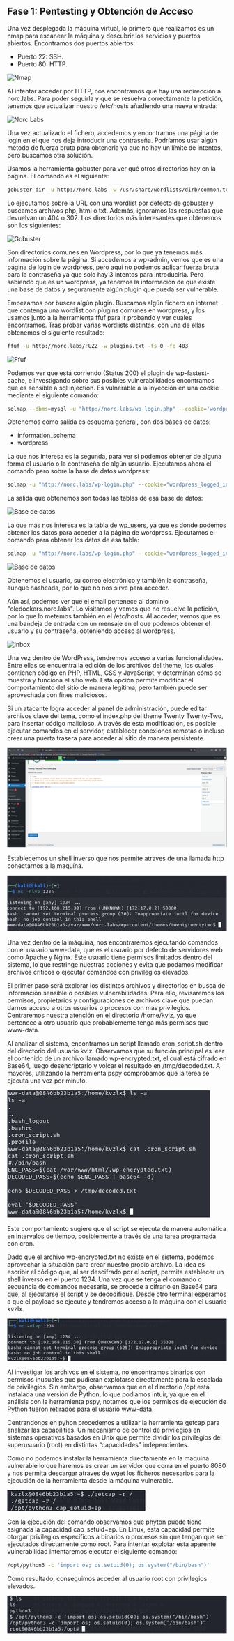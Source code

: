 ## Fase 1: Pentesting y Obtención de Acceso 

Una vez desplegada la máquina virtual, lo primero que realizamos es un nmap para escanear la máquina y descubrir los servicios y puertos abiertos. Encontramos dos puertos abiertos:

- Puerto 22: SSH.
- Puerto 80: HTTP.

![Nmap](A_Docs/nmap.png)

Al intentar acceder por HTTP, nos encontramos que hay una redirección a norc.labs. Para poder seguirla y que se resuelva correctamente la petición, tenemos que actualizar nuestro /etc/hosts añadiendo una nueva entrada:

![Norc Labs](A_Docs/norclabs.png)

Una vez actualizado el fichero, accedemos y encontramos una página de login en el que nos deja introducir una contraseña. Podríamos usar algún método de fuerza bruta para obtenerla ya que no hay un límite de intentos, pero buscamos otra solución.

Usamos la herramienta gobuster para ver qué otros directorios hay en la página. El comando es el siguiente: 

```bash
gobuster dir -u http://norc.labs -w /usr/share/wordlists/dirb/common.txt -t 50 -b 404,302

```

Lo ejecutamos sobre la URL con una wordlist por defecto de gobuster y buscamos archivos php, html o txt. Además, ignoramos las respuestas que devuelvan un 404 o 302. Los directorios más interesantes que obtenemos son los siguientes:

![Gobuster](A_Docs/gobuster.png)

 Son directorios comunes en Wordpress, por lo que ya tenemos más información sobre la página. Si accedemos a wp-admin, vemos que es una página de login de wordpress, pero aquí no podemos aplicar fuerza bruta para la contraseña ya que solo hay 3 intentos para introducirla. Pero sabiendo que es un wordpress, ya tenemos la información de que existe una base de datos y seguramente algún plugin que pueda ser vulnerable. 

Empezamos por buscar algún plugin. Buscamos algún fichero en internet que contenga una wordlist con plugins comunes en wordpress, y los usamos junto a la herramienta ffuf para ir probando y ver cuáles encontramos. Tras probar varias wordlists distintas, con una de ellas obtenemos el siguiente resultado:

```bash
ffuf -u http://norc.labs/FUZZ -w plugins.txt -fs 0 -fc 403
```

![Ffuf](A_Docs/ffuf.png)


Podemos ver que está corriendo (Status 200) el plugin de wp-fastest-cache, e investigando sobre sus posibles vulnerabilidades encontramos que es sensible a sql injection.  Es vulnerable a la inyección en una cookie mediante el siguiente comando:

```bash
sqlmap --dbms=mysql -u "http://norc.labs/wp-login.php" --cookie='wordpress_logged_in=*' --level=2 --schema
```

Obtenemos como salida es esquema general, con dos bases de datos:

- information_schema
- wordpress

La que nos interesa es la segunda, para ver si podemos obtener de alguna forma el usuario o la contraseña de algún usuario. Ejecutamos ahora el comando pero sobre la base de datos wordpress:

```bash
sqlmap -u "http://norc.labs/wp-login.php" --cookie="wordpress_logged_in=*" --dbms=mysql --level=2 --tables -D wordpress
```

La salida que obtenemos son todas las tablas de esa base de datos:

![Base de datos](A_Docs/db_gen.png)

La que más nos interesa es la tabla de wp_users, ya que es donde podemos obtener los datos para acceder a la página de wordpress. Ejecutamos el comando para obtener los datos de esa tabla:

```bash
sqlmap -u "http://norc.labs/wp-login.php" --cookie="wordpress_logged_in=*" --dbms=mysql --dump -D wordpress -T wp_users
```

![Base de datos](A_Docs/db.png)

Obtenemos el usuario, su correo electrónico y también la contraseña, aunque hasheada, por lo que no nos sirve para acceder.

Aún así, podemos ver que el email pertenece al dominio "oledockers.norc.labs". Lo visitamos y vemos que no resuelve la petición, por lo que lo metemos también en el /etc/hosts. Al acceder, vemos que es una bandeja de entrada con un mensaje en el que podemos obtener el usuario y su contraseña, obteniendo acceso al wordpress.

![Inbox](inbox.png)

Una vez dentro de WordPress, tendremos acceso a varias funcionalidades. Entre ellas se encuentra la edición de los archivos del theme, los cuales contienen código en PHP, HTML, CSS y JavaScript, y determinan cómo se muestra y funciona el sitio web. Esta opción permite modificar el comportamiento del sitio de manera legítima, pero también puede ser aprovechada con fines maliciosos.

Si un atacante logra acceder al panel de administración, puede editar archivos clave del tema, como el index.php del theme Twenty Twenty-Two, para insertar código malicioso. A través de esta modificación, es posible ejecutar comandos en el servidor, establecer conexiones remotas o incluso crear una puerta trasera para acceder al sitio de manera persistente.

![Script malicioso](A_Docs/Twentytwenty-two.png)

Establecemos un shell inverso que nos permite atraves de una llamada http conectarnos a la maquína.

![Escalada de priviliegios: www-data ](A_Docs/EscuchaDePuertoUsuarioPorDefecto.png)

Una vez dentro de la máquina, nos encontraremos ejecutando comandos con el usuario www-data, que es el usuario por defecto de servidores web como Apache y Nginx. Este usuario tiene permisos limitados dentro del sistema, lo que restringe nuestras acciones y evita que podamos modificar archivos críticos o ejecutar comandos con privilegios elevados.

El primer paso será explorar los distintos archivos y directorios en busca de información sensible o posibles vulnerabilidades. Para ello, revisaremos los permisos, propietarios y configuraciones de archivos clave que puedan darnos acceso a otros usuarios o procesos con más privilegios. Centraremos nuestra atención en el directorio /home/kvlz, ya que pertenece a otro usuario que probablemente tenga más permisos que www-data.

Al analizar el sistema, encontramos un script llamado cron_script.sh dentro del directorio del usuario kvlz. Observamos que su función principal es leer el contenido de un archivo llamado wp-encrypted.txt, el cual está cifrado en Base64, luego desencriptarlo y volcar el resultado en /tmp/decoded.txt. A mayores, utilizando la herramienta pspy comprobamos que la terea se ejecuta una vez por minuto.

![Directorios y archivos de interés: kvlz](A_Docs/DirectoriosKvzlx.png)

Este comportamiento sugiere que el script se ejecuta de manera automática en intervalos de tiempo, posiblemente a través de una tarea programada con cron.

Dado que el archivo wp-encrypted.txt no existe en el sistema, podemos aprovechar la situación para crear nuestro propio archivo. La idea es escribir el código que, al ser descifrado por el script, permita establecer un shell inverso en el puerto 1234. Una vez que se tenga el comando o secuencia de comandos necesaria, se procede a cifrarlo en Base64 para que, al ejecutarse el script y se decodifique. Desde otro terminal esperamos a que el payload se ejecute y tendremos acceso a la máquina con el usuario kvzlx.

![Escalada de priviliegios: www-kvlz](A_Docs/EscuchaDePuertoKvlx.png)

Al investigar los archivos en el sistema, no encontramos binarios con permisos inusuales que pudieran explotarse directamente para la escalada de privilegios. Sin embargo, observamos que en el directorio /opt está instalada una versión de Python, lo que podiamos intuir, ya que en el análisis con la herramienta pspy, notamos que los permisos de ejecución de Python fueron retirados para el usuario www-data.

Centrandonos en pyhon procedemos a utilizar la herramienta getcap para analizar las capabilities. Un mecanismo de control de privilegios en sistemas operativos basados en Unix que permite dividir los privilegios del superusuario (root) en distintas “capacidades” independientes.

Como no podemos instalar la herramienta directamente en la maquina vulnerable lo que haremos es crear un servidor que corra en el puerto 8080 y nos permita descargar atraves de wget los ficheros necesarios para la ejecución de la herramienta desde la máquina vulnerable.

![Capabilities](A_Docs/getCapSearch.png)

Con la ejecución del comando observamos que phyton puede tiene asignada la capacidad cap_setuid=ep. En Linux, esta capacidad permite otorgar privilegios específicos a binarios o procesos sin que tengan que ser ejecutados directamente como root. Para intentar explotar esta aparente vulnerabilidad intentaremos ejecutar el siguiente comando: 

```bash
/opt/python3 -c 'import os; os.setuid(0); os.system("/bin/bash")'
```

Como resultado, conseguimos acceder al usuario root con privilegios elevados.

![Resultado final](A_Docs/EntradaRoot.png)